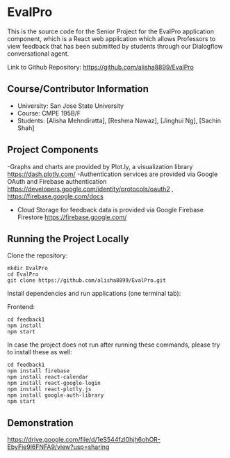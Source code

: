 # EvalPro

This is the source code for the Senior Project for the EvalPro application component, which is a React web application which allows Professors to view feedback that has been submitted by students through our Dialogflow conversational agent. 

Link to Github Repository: https://github.com/alisha8899/EvalPro

## Course/Contributor Information

- University: San Jose State University
- Course: CMPE 195B/F
- Students: [Alisha Mehndiratta], [Reshma Nawaz], [Jinghui Ng], [Sachin Shah]

## Project Components

-Graphs and charts are provided by Plot.ly, a visualization library https://dash.plotly.com/
-Authentication services are provided via Google OAuth and Firebase authentication https://developers.google.com/identity/protocols/oauth2 , https://firebase.google.com/docs
- Cloud Storage for feedback data is provided via Google Firebase Firestore https://firebase.google.com/

## Running the Project Locally

Clone the repository:

```
mkdir EvalPro
cd EvalPro
git clone https://github.com/alisha8899/EvalPro.git
```

Install dependencies and run applications (one terminal tab):

Frontend:

```
cd feedback1
npm install 
npm start

```
In case the project does not run after running these commands, please try to install these as well: 

```
cd feedback1
npm install firebase
npm install react-calendar
npm install react-google-login
npm install react-plotly.js
npm install google-auth-library
npm start

```

## Demonstration
https://drive.google.com/file/d/1eS544fzl0hjh6ohOR-EbyFie9l6FNFA9/view?usp=sharing 
